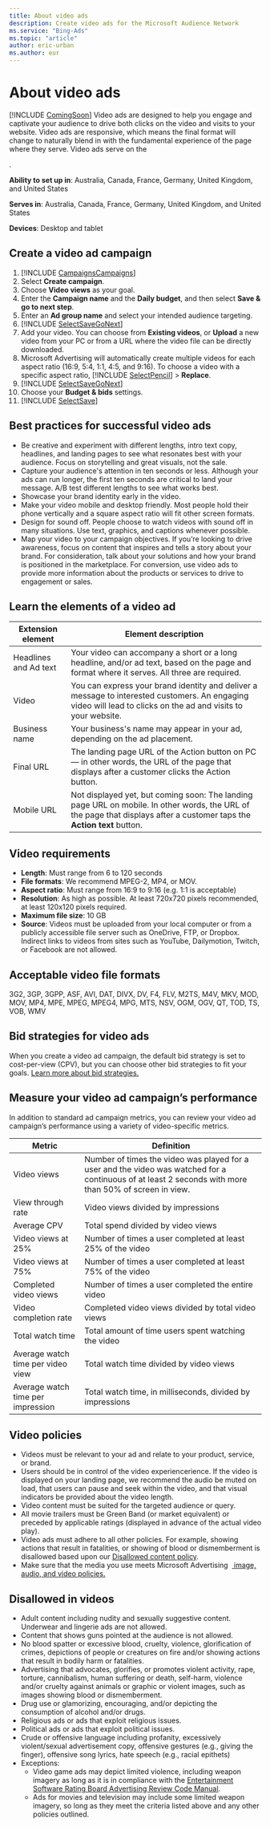 ```yaml
---
title: About video ads
description: Create video ads for the Microsoft Audience Network
ms.service: "Bing-Ads"
ms.topic: "article"
author: eric-urban
ms.author: eur
---
```


# About video ads

[!INCLUDE [ComingSoon](./includes/ComingSoon.md)]
Video ads are designed to help you engage and captivate your audience to drive both clicks on the video and visits to your website. Video ads are responsive, which means the final format will change to naturally blend in with the fundamental experience of the page where they serve. Video ads serve on the

.

**Ability to set up in**: Australia, Canada, France, Germany, United Kingdom, and United States

**Serves in**: Australia, Canada, France, Germany, United Kingdom, and United States

**Devices**: Desktop and tablet

## Create a video ad campaign

1. [!INCLUDE [CampaignsCampaigns](./includes/CampaignsCampaigns.md)]
1. Select **Create campaign**.
1. Choose **Video views** as your goal.
1. Enter the **Campaign name** and the **Daily budget**, and then select **Save &amp; go to next step**.
1. Enter an **Ad group name** and select your intended audience targeting.
1. [!INCLUDE [SelectSaveGoNext](./includes/SelectSaveGoNext.md)]
1. Add your video. You can choose from **Existing videos**, or **Upload** a new video from your PC or from a URL where the video file can be directly downloaded.
1. Microsoft Advertising will automatically create multiple videos for each aspect ratio (16:9, 5:4, 1:1, 4:5, and 9:16). To choose a video with a specific aspect ratio, [!INCLUDE [SelectPencil](./includes/SelectPencil.md)] > **Replace**.
1. [!INCLUDE [SelectSaveGoNext](./includes/SelectSaveGoNext.md)]
1. Choose your **Budget &amp; bids** settings.
1. [!INCLUDE [SelectSave](./includes/SelectSave.md)]

## Best practices for successful video ads

- Be creative and experiment with different lengths, intro text copy, headlines, and landing pages to see what resonates best with your audience. Focus on storytelling and great visuals, not the sale.
- Capture your audience's attention in ten seconds or less. Although your ads can run longer, the first ten seconds are critical to land your message. A/B test different lengths to see what works best.
- Showcase your brand identity early in the video.
- Make your video mobile and desktop friendly. Most people hold their phone vertically and a square aspect ratio will fit other screen formats.
- Design for sound off. People choose to watch videos with sound off in many situations. Use text, graphics, and captions whenever possible.
- Map your video to your campaign objectives. If you’re looking to drive awareness, focus on content that inspires and tells a story about your brand. For consideration, talk about your solutions and how your brand is positioned in the marketplace. For conversion, use video ads to provide more information about the products or services to drive to engagement or sales.

## Learn the elements of a video ad

|Extension element|Element description|
|---|---|
|Headlines and Ad text|Your video can accompany a short or a long headline, and/or ad text, based on the page and format where it serves. All three are required.|
|Video|You can express your brand identity and deliver a message to interested customers. An engaging video will lead to clicks on the ad and visits to your website.|
|Business name|Your business's name may appear in your ad, depending on the ad placement.|
|Final URL|The landing page URL of the Action button on PC — in other words, the URL of the page that displays after a customer clicks the Action button.|
|Mobile URL|Not displayed yet, but coming soon: The landing page URL on mobile. In other words, the URL of the page that displays after a customer taps the **Action text** button.|

## Video requirements

- **Length**: Must range from 6 to 120 seconds
- **File formats**: We recommend MPEG-2, MP4, or MOV.
- **Aspect ratio**: Must range from 16:9 to 9:16 (e.g. 1:1 is acceptable)
- **Resolution**: As high as possible. At least 720x720 pixels recommended, at least 120x120 pixels required.
- **Maximum file size**: 10 GB
- **Source**: Videos must be uploaded from your local computer or from a publicly accessible file server such as OneDrive, FTP, or Dropbox. Indirect links to videos from sites such as YouTube, Dailymotion, Twitch, or Facebook are not allowed.

## Acceptable video file formats

3G2, 3GP, 3GPP, ASF, AVI, DAT, DIVX, DV, F4, FLV, M2TS, M4V, MKV, MOD, MOV, MP4, MPE, MPEG, MPEG4, MPG, MTS, NSV, OGM, OGV, QT, TOD, TS, VOB, WMV

## Bid strategies for video ads

When you create a video ad campaign, the default bid strategy is set to cost-per-view (CPV), but you can choose other bid strategies to fit your goals. [Learn more about bid strategies.](./hlp_BA_CONC_BidStrategy.md)

## Measure your video ad campaign’s performance

In addition to standard ad campaign metrics, you can review your video ad campaign’s performance using a variety of video-specific metrics.

|Metric|Definition|
|---|---|
|Video views|Number of times the video was played for a user and the video was watched for a continuous of at least 2 seconds with more than 50% of screen in view.|
|View through rate|Video views divided by impressions|
|Average CPV|Total spend divided by video views|
|Video views at 25%|Number of times a user completed at least 25% of the video|
|Video views at 75%|Number of times a user completed at least 75% of the video|
|Completed video views|Number of times a user completed the entire video|
|Video completion rate|Completed video views divided by total video views|
|Total watch time|Total amount of time users spent watching the video|
|Average watch time per video view|Total watch time divided by video views|
|Average watch time per impression|Total watch time, in milliseconds, divided by impressions|

## Video policies

- Videos must be relevant to your ad and relate to your product, service, or brand.
- Users should be in control of the video experiencerience. If the video is displayed on your landing page, we recommend the audio be muted on load, that users can pause and seek within the video, and that visual indicators be provided about the video length.
- Video content must be suited for the targeted audience or query.
- All movie trailers must be Green Band (or market equivalent) or preceded by applicable ratings (displayed in advance of the actual video play).
- Video ads must adhere to all other policies. For example, showing actions that result in fatalities, or showing of blood or dismemberment is disallowed based upon our [Disallowed content policy](https://go.microsoft.com/fwlink?LinkId=2168418).
- Make sure that the media you use meets Microsoft Advertising &nbsp;[ image, audio, and video policies.](https://go.microsoft.com/fwlink?LinkId=534455)

## Disallowed in videos

- Adult content including nudity and sexually suggestive content. Underwear and lingerie ads are not allowed.
- Content that shows guns pointed at the audience is not allowed.
- No blood spatter or excessive blood, cruelty, violence, glorification of crimes, depictions of people or creatures on fire and/or showing actions that result in bodily harm or fatalities.
- Advertising that advocates, glorifies, or promotes violent activity, rape, torture, cannibalism, human suffering or death, self-harm, violence and/or cruelty against animals or graphic or violent images, such as images showing blood or dismemberment.
- Drug use or glamorizing, encouraging, and/or depicting the consumption of alcohol and/or drugs.
- Religious ads or ads that exploit religious issues.
- Political ads or ads that exploit political issues.
- Crude or offensive language including profanity, excessively violent/sexual advertisement copy, offensive gestures (e.g., giving the finger), offensive song lyrics, hate speech (e.g., racial epithets)
- Exceptions:
   - Video game ads may depict limited violence, including weapon imagery as long as it is in compliance with the [Entertainment Software Rating Board Advertising Review Code Manual](https://go.microsoft.com/fwlink?LinkId=2168220).
   - Ads for movies and television may include some limited weapon imagery, so long as they meet the criteria listed above and any other policies outlined.


